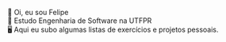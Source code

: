 👋 Oi, eu sou Felipe <br>
📒 Estudo Engenharia de Software na UTFPR<br>
🖥 Aqui eu subo algumas listas de exercícios e projetos pessoais.<br>
